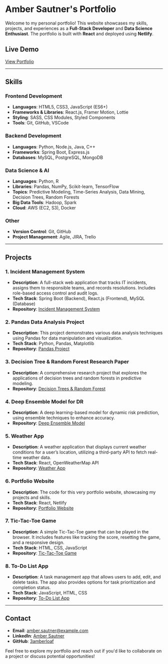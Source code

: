 # Amber Sautner's Portfolio

Welcome to my personal portfolio! This website showcases my skills, projects, and experiences as a **Full-Stack Developer** and **Data Science Enthusiast**. The portfolio is built with **React** and deployed using **Netlify**.

## Live Demo
[View Portfolio](https://your-portfolio-link.com)

---

## Skills

### Frontend Development
- **Languages**: HTML5, CSS3, JavaScript (ES6+)
- **Frameworks & Libraries**: React.js, Framer Motion, Lottie
- **Styling**: SASS, CSS Modules, Styled Components
- **Tools**: Git, GitHub, VSCode

### Backend Development
- **Languages**: Python, Node.js, Java, C++
- **Frameworks**: Spring Boot, Express.js
- **Databases**: MySQL, PostgreSQL, MongoDB

### Data Science & AI
- **Languages**: Python, R
- **Libraries**: Pandas, NumPy, Scikit-learn, TensorFlow
- **Topics**: Predictive Modeling, Time-Series Analysis, Data Mining, Decision Trees, Random Forests
- **Big Data Tools**: Hadoop, Spark
- **Cloud**: AWS (EC2, S3), Docker

### Other
- **Version Control**: Git, GitHub
- **Project Management**: Agile, JIRA, Trello

---

## Projects

### 1. **Incident Management System**
- **Description**: A full-stack web application that tracks IT incidents, assigns them to responsible teams, and records resolutions. Includes role-based access control and audit logs.
- **Tech Stack**: Spring Boot (Backend), React.js (Frontend), MySQL (Database)
- **Repository**: [Incident Management System](https://github.com/3amberloaf/incident-management-system)

### 2. **Pandas Data Analysis Project**
- **Description**: This project demonstrates various data analysis techniques using Pandas for data manipulation and visualization.
- **Tech Stack**: Python, Pandas, Matplotlib
- **Repository**: [Pandas Project](https://github.com/3amberloaf/Pandas.git)

### 3. **Decision Tree & Random Forest Research Paper**
- **Description**: A comprehensive research project that explores the applications of decision trees and random forests in predictive modeling.
- **Repository**: [Decision Trees & Random Forest](https://github.com/3amberloaf/DecisionTree-RandomForest)

### 4. **Deep Ensemble Model for DR**
- **Description**: A deep learning-based model for dynamic risk prediction, using ensemble techniques to enhance accuracy.
- **Repository**: [Deep Ensemble Model](https://github.com/3amberloaf/DeepEnsembleModel-DR)

### 5. **Weather App**
- **Description**: A weather application that displays current weather conditions for a user’s location, utilizing a third-party API to fetch real-time weather data.
- **Tech Stack**: React, OpenWeatherMap API
- **Repository**: [Weather App](https://github.com/3amberloaf/weather-app)

### 6. **Portfolio Website**
- **Description**: The code for this very portfolio website, showcasing my projects and skills.
- **Tech Stack**: React, Netlify
- **Repository**: [Portfolio Website](https://github.com/3amberloaf/portfolio-website)

### 7. **Tic-Tac-Toe Game**
- **Description**: A simple Tic-Tac-Toe game that can be played in the browser. It includes features like tracking the score, resetting the game, and a responsive design.
- **Tech Stack**: HTML, CSS, JavaScript
- **Repository**: [Tic-Tac-Toe Game](https://github.com/3amberloaf/tic-tac-toe)

### 8. **To-Do List App**
- **Description**: A task management app that allows users to add, edit, and delete tasks. The app also provides options for task prioritization and completion status.
- **Tech Stack**: JavaScript, HTML, CSS
- **Repository**: [To-Do List App](https://github.com/3amberloaf/to-do-list)

---

## Contact

- **Email**: amber.sautner@example.com
- **LinkedIn**: [Amber Sautner](https://www.linkedin.com/in/amber-sautner)
- **GitHub**: [3amberloaf](https://github.com/3amberloaf)

Feel free to explore my portfolio and reach out if you'd like to collaborate on a project or discuss potential opportunities!
